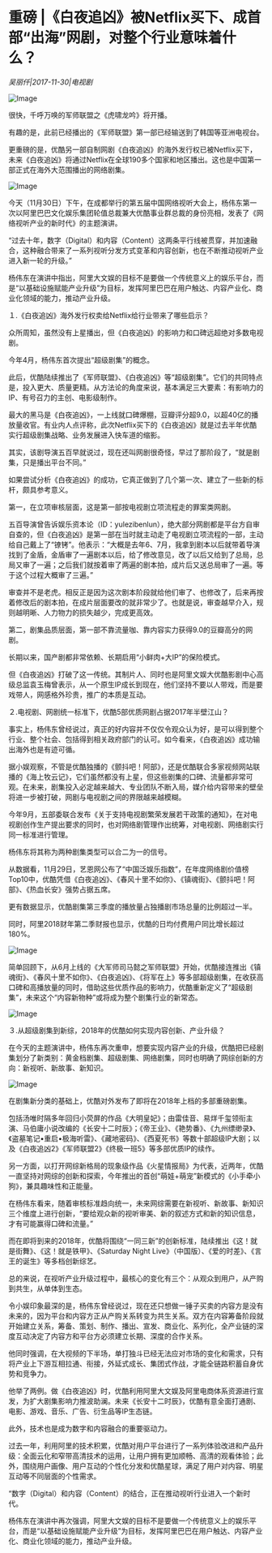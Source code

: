 # 重磅 |《白夜追凶》被Netflix买下、成首部“出海”网剧，对整个行业意味着什么？

*吴丽仟|2017-11-30|电视剧*

![Image](http://si1.go2yd.com/get-image/0IkjXFITcS8)

很快，千呼万唤的军师联盟之《虎啸龙吟》将开播。

有趣的是，此前已经播出的《军师联盟》第一部已经输送到了韩国等亚洲电视台。

更重磅的是，优酷另一部自制网剧《白夜追凶》的海外发行权已被Netflix买下，未来《白夜追凶》将通过Netflix在全球190多个国家和地区播出。这也是中国第一部正式在海外大范围播出的网络剧集。

![Image](http://si1.go2yd.com/get-image/0IkjXRcdVBI)

今天（11月30日）下午，在成都举行的第五届中国网络视听大会上，杨伟东第一次以阿里巴巴文化娱乐集团轮值总裁兼大优酷事业群总裁的身份亮相，发表了《网络视听产业的新时代》的主题演讲。

“过去十年，数字（Digital）和内容（Content）这两条平行线被贯穿，并加速融合，这种融合带来了一系列视听分发方式变革和内容创新，也在不断推动视听产业进入新一轮的升级。”

杨伟东在演讲中指出，阿里大文娱的目标不是要做一个传统意义上的娱乐平台，而是“以基础设施赋能产业升级”为目标，发挥阿里巴巴在用户触达、内容产业化、商业化领域的能力，推动产业升级。

１.《白夜追凶》海外发行权卖给Netflix给行业带来了哪些启示？

众所周知，虽然没有上星播出，但《白夜追凶》的影响力和口碑远超绝对多数电视剧。

今年4月，杨伟东首次提出“超级剧集”的概念。

此后，优酷陆续推出了《军师联盟》、《白夜追凶》等“超级剧集”。它们的共同特点是，投入更大、质量更精。从方法论的角度来说，基本满足三大要素：有影响力的IP、有号召力的主创、电影级制作。

最大的黑马是《白夜追凶》，一上线就口碑爆棚，豆瓣评分超9.0，以超40亿的播放量收官。有业内人点评称，此次Netflix买下的《白夜追凶》就是过去半年优酷实行超级剧集战略、业务发展进入快车道的缩影。

其实，该剧导演五百早就说过，现在还叫网剧很奇怪，早过了那阶段了，“就是剧集，只是播出平台不同。”

如果尝试分析《白夜追凶》的成功，它真正做到了几个第一次、建立了一些新的标杆，颇具参考意义。

第一，在立项审核层面，这是第一部按电视剧立项流程走的罪案类网剧。

五百导演曾告诉娱乐资本论（ID：yulezibenlun），绝大部分网剧都是平台方自审自查的，但《白夜追凶》是第一部在当时就主动走了电视剧立项流程的一部，主动给自己戴上了“镣铐”。他表示：“大概是去年6、7月，我拿到剧本以后就带着导演找到了金盾，金盾审了一遍剧本以后，给了修改意见，改了以后又给到了总局，总局又审了一遍；之后我们就按着审了两遍的剧本拍，成片后又送总局审了一遍。等于这个过程大概审了三遍。”

审查并不是老虎。相反正是因为这次剧本阶段就给他们审了、也修改了，后来再按着修改后的剧本拍，在成片层面要改的就非常少了。也就是说，审查越早介入，规则越明晰、人力物力的损失越少，完成更高效。

第二，剧集品质层面，第一部不靠流量咖、靠内容实力获得9.0的豆瓣高分的网剧。

长期以来，国产剧都非常依赖、长期启用“小鲜肉+大IP”的保险模式。

但《白夜追凶》打破了这一传统。其制片人、同时也是阿里文娱大优酷影剧中心高级总监袁玉梅曾表示，从一个原生IP成长到现在，他们坚持不要以人带戏，而是要戏带人，网感格外珍贵，推广的本质是互动。

２.电视剧、网剧统一标准下，优酷5部优质网剧占据2017年半壁江山？

事实上，杨伟东曾经说过，真正的好内容并不仅仅令观众认为好，是可以得到整个行业、整个社会、包括得到相关政府部门的认可。如今看来，《白夜追凶》成功输出海外也是有迹可循。

据小娱观察，不管是优酷独播的《颤抖吧！阿部》，还是优酷联合多家视频网站联播的《海上牧云记》，它们虽然都没有上星，但这些剧集的口碑、流量都非常可观。在未来，剧集投入必定越来越大、专业团队不断入局，媒介给内容带来的壁垒将进一步被打破，网剧与电视剧之间的界限越来越模糊。

今年9月，五部委联合发布《关于支持电视剧繁荣发展若干政策的通知》，在对电视剧创作生产提出要求的同时，也对网络剧管理作出统筹，对电视剧、网络剧实行同一标准进行管理。

杨伟东将其称为两种剧集类型可以合二为一的信号。

从数据看，11月29日，艺恩网公布了“中国泛娱乐指数”，在年度网络剧价值榜Top10中，优酷凭借《白夜追凶》、《春风十里不如你》、《镇魂街》、《颤抖吧！阿部》、《热血长安》强势占据五席。

更有数据显示，优酷剧集第三季度的播放量占独播剧市场总量的比例超过一半。

同时，阿里2018财年第二季财报也显示，优酷的日均付费用户同比增长超过180%。

![Image](http://si1.go2yd.com/get-image/0IkjXGddZa4)

简单回顾下，从6月上线的《大军师司马懿之军师联盟》开始，优酷接连推出《镇魂街》、《春风十里不如你》、《白夜追凶》、《将军在上》等多部超级剧集，在收获高口碑和高播放量的同时，借助这些优质作品的影响力，优酷重新定义了“超级剧集”，未来这个“内容新物种”或将成为整个剧集行业的新常态。

![Image](http://si1.go2yd.com/get-image/0IkjXHuAECG)

３.从超级剧集到新综，2018年的优酷如何实现内容创新、产业升级？

在今天的主题演讲中，杨伟东再次重申，想要实现内容产业的升级，优酷把已经剧集划分了新类别：黄金档剧集、超级剧集、网络剧集，同时也明确了网综创新的方向：新视听、新故事、新知识。

![Image](http://si1.go2yd.com/get-image/0IkjXJGjIpc)

在剧集新分类的基础上，优酷对外发布了即将在2018年上档的多部重磅剧集。

包括汤唯时隔多年回归小荧屏的作品《大明皇妃》；由雷佳音、易烊千玺领衔主演、马伯庸小说改编的《长安十二时辰》；《帝王业》、《艳势番》、《九州缥缈录》、《盗墓笔记•重启•极海听雷》、《藏地密码》、《西夏死书》等数十部超级IP大剧；以及《白夜追凶2》《军师联盟2》《终极一班5》等多部优质IP的续作。

另一方面，以打开网综新格局的现象级作品《火星情报局》为代表，近两年，优酷一直坚持对网综的创新和探索，今年推出的首创“萌娃+萌宠”新模式的《小手牵小狗》，兼具趣味性和正能量。

在杨伟东看来，随着审核标准趋向统一，未来网综需要在新视听、新故事、新知识三个维度上进行创新，“要给观众新的视听审美、新的叙述方式和新的知识信息，才有可能赢得口碑和流量。”

而在即将到来的2018年，优酷将围绕“一同三新”的创新标准，陆续推出《这！就是街舞》、《这！就是铁甲》、《Saturday Night Live》（中国版）、《爱的时差》、《言王的诞生》等多档创新综艺。

总的来说，在视听产业升级过程中，最核心的变化有三个：从观众到用户，从产购到共生，从单体到生态。

令小娱印象最深的是，杨伟东曾经说过，现在还只想做一锤子买卖的内容方是没有未来的，因为平台和内容方正从产购关系转变为共生关系。双方在内容筹备阶段就开始建立关系，筹备、策划、制作、播出、宣发、商业化、系列化，全产业链的深度互动决定了内容方和平台方必须建立长期、深度的合作关系。

他同时强调，在大视频的下半场，单打独斗已经无法应对市场的变化和需求，只有将产业上下游互相拉通、衔接，外延式成长、集团式作战，才能全链路积蓄自身优势和竞争力。

他举了两例。做《白夜追凶》时，优酷利用阿里大文娱及阿里电商体系资源进行宣发，为扩大剧集影响力推波助澜。未来《长安十二时辰》，优酷有意全面打通剧、电影、游戏、音乐、广告、衍生品等IP生态链。

此外，技术也是成为数字和内容融合的重要驱动力。

过去一年，利用阿里的技术积累，优酷对用户平台进行了一系列体验改进和产品升级：全面云化和窄带高清技术的运用，让用户拥有更加顺畅、高清的观看体验；此外，围绕用户画像、用户互动的个性化分发和优酷星球，满足了用户对内容、明星互动等不同层面的个性需求。

“数字（Digital）和内容（Content）的结合，正在推动视听行业进入一个新时代。

杨伟东在演讲中再次强调，阿里大文娱的目标不是要做一个传统意义上的娱乐平台，而是“以基础设施赋能产业升级”为目标，发挥阿里巴巴在用户触达、内容产业化、商业化领域的能力，推动产业升级。

